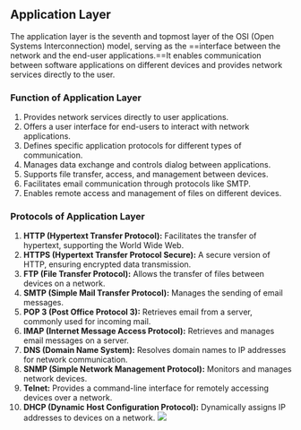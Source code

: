 ## Application Layer
The application layer is the seventh and topmost layer of the OSI (Open Systems Interconnection) model, serving as the ==interface between the network and the end-user applications.==It enables communication between software applications on different devices and provides network services directly to the user.

### Function of Application Layer
1. Provides network services directly to user applications.
2. Offers a user interface for end-users to interact with network applications.
3. Defines specific application protocols for different types of communication.
4. Manages data exchange and controls dialog between applications.
5. Supports file transfer, access, and management between devices.
6. Facilitates email communication through protocols like SMTP.
7. Enables remote access and management of files on different devices.
### Protocols of Application Layer
1. **HTTP (Hypertext Transfer Protocol):** Facilitates the transfer of hypertext, supporting the World Wide Web.
2. **HTTPS (Hypertext Transfer Protocol Secure):** A secure version of HTTP, ensuring encrypted data transmission.
3. **FTP (File Transfer Protocol):** Allows the transfer of files between devices on a network.
4. **SMTP (Simple Mail Transfer Protocol):** Manages the sending of email messages.
5. **POP 3 (Post Office Protocol 3):** Retrieves email from a server, commonly used for incoming mail.
6. **IMAP (Internet Message Access Protocol):** Retrieves and manages email messages on a server.
7. **DNS (Domain Name System):** Resolves domain names to IP addresses for network communication.
8. **SNMP (Simple Network Management Protocol):** Monitors and manages network devices.
9. **Telnet:** Provides a command-line interface for remotely accessing devices over a network.
10. **DHCP (Dynamic Host Configuration Protocol):** Dynamically assigns IP addresses to devices on a network.
![](https://static.javatpoint.com/tutorial/computer-network/images/osi-model10.png)